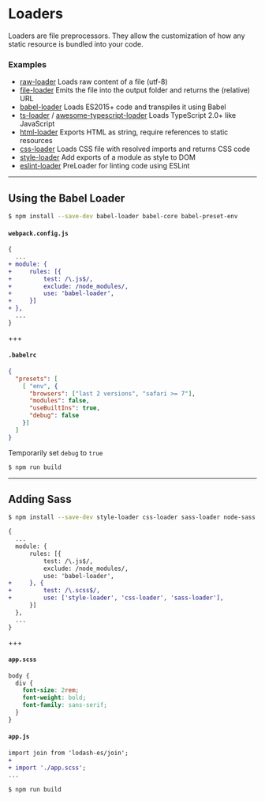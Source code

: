 # Loaders

Loaders are file preprocessors. They allow the customization of how any static resource is bundled into your code.

### Examples

- [raw-loader](https://webpack.js.org/loaders/raw-loader) Loads raw content of a file (utf-8)
- [file-loader](https://webpack.js.org/loaders/file-loader) Emits the file into the output folder and returns the (relative) URL
- [babel-loader](https://webpack.js.org/loaders/babel-loader) Loads ES2015+ code and transpiles it using Babel
- [ts-loader](https://github.com/TypeStrong/ts-loader) / [awesome-typescript-loader](https://github.com/s-panferov/awesome-typescript-loader) Loads TypeScript 2.0+ like JavaScript
- [html-loader](https://webpack.js.org/loaders/html-loader) Exports HTML as string, require references to static resources
- [css-loader](https://webpack.js.org/loaders/css-loader) Loads CSS file with resolved imports and returns CSS code
- [style-loader](https://webpack.js.org/loaders/style-loader) Add exports of a module as style to DOM
- [eslint-loader](https://github.com/MoOx/eslint-loader) PreLoader for linting code using ESLint

---

## Using the Babel Loader

```bash
$ npm install --save-dev babel-loader babel-core babel-preset-env
```

#### `webpack.config.js`
```diff
{
  ...
+ module: {
+     rules: [{
+         test: /\.js$/,
+         exclude: /node_modules/,
+         use: 'babel-loader',
+     }]
+ },
  ...
}
```

+++

#### `.babelrc`
```json
{
  "presets": [
    [ "env", {
      "browsers": ["last 2 versions", "safari >= 7"],
      "modules": false,
      "useBuiltIns": true,
      "debug": false
    }]
  ]
}
```

Temporarily set `debug` to `true`

```bash
$ npm run build
```

---

## Adding Sass

```bash
$ npm install --save-dev style-loader css-loader sass-loader node-sass
```

```diff
{
  ...
  module: {
      rules: [{
          test: /\.js$/,
          exclude: /node_modules/,
          use: 'babel-loader',
+     }, {
+         test: /\.scss$/,
+         use: ['style-loader', 'css-loader', 'sass-loader'],
      }]
  },
  ...
}
```

+++

#### `app.scss`
```scss
body {
  div {
    font-size: 2rem;
    font-weight: bold;
    font-family: sans-serif;
  }
}
```

#### `app.js`
```diff
import join from 'lodash-es/join';
+
+ import './app.scss';
...
```

```bash
$ npm run build
```
